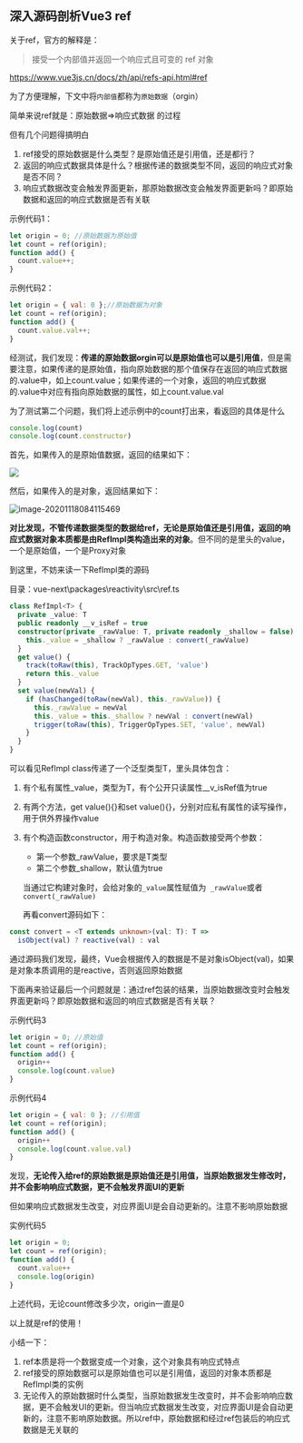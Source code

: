 ## 深入源码剖析Vue3 ref

关于ref，官方的解释是：

> 接受一个内部值并返回一个响应式且可变的 ref 对象

https://www.vue3js.cn/docs/zh/api/refs-api.html#ref

为了方便理解，下文中将`内部值`都称为`原始数据`（orgin）

简单来说ref就是：原始数据=>响应式数据 的过程

但有几个问题得搞明白

1. ref接受的原始数据是什么类型？是原始值还是引用值，还是都行？
2. 返回的响应式数据具体是什么？根据传递的数据类型不同，返回的响应式对象是否不同？
3. 响应式数据改变会触发界面更新，那原始数据改变会触发界面更新吗？即原始数据和返回的响应式数据是否有关联

示例代码1：

```javascript
let origin = 0; //原始数据为原始值
let count = ref(origin);
function add() {
  count.value++;
}
```

示例代码2：

```javascript
let origin = { val: 0 };//原始数据为对象
let count = ref(origin);
function add() {
  count.value.val++;
}
```

经测试，我们发现：**传递的原始数据orgin可以是原始值也可以是引用值**，但是需要注意，如果传递的是原始值，指向原始数据的那个值保存在返回的响应式数据的.value中，如上count.value；如果传递的一个对象，返回的响应式数据的.value中对应有指向原始数据的属性，如上count.value.val

为了测试第二个问题，我们将上述示例中的count打出来，看返回的具体是什么

```javascript
console.log(count)
console.log(count.constructor)
```

首先，如果传入的是原始值数据，返回的结果如下：

![](C:\Users\Administrator\Desktop\learn-vue3\learn-vue3-ref\1.原始值ref后的结果.png)

然后，如果传入的是对象，返回结果如下：

![image-20201118084115469](C:\Users\Administrator\AppData\Roaming\Typora\typora-user-images\image-20201118084115469.png)

**对比发现，不管传递数据类型的数据给ref，无论是原始值还是引用值，返回的响应式数据对象本质都是由RefImpl类构造出来的对象**。但不同的是里头的value，一个是原始值，一个是Proxy对象

到这里，不妨来读一下RefImpl类的源码

目录：vue-next\packages\reactivity\src\ref.ts

```typescript
class RefImpl<T> {
  private _value: T
  public readonly __v_isRef = true
  constructor(private _rawValue: T, private readonly _shallow = false) {
    this._value = _shallow ? _rawValue : convert(_rawValue)
  }
  get value() {
    track(toRaw(this), TrackOpTypes.GET, 'value')
    return this._value
  }
  set value(newVal) {
    if (hasChanged(toRaw(newVal), this._rawValue)) {
      this._rawValue = newVal
      this._value = this._shallow ? newVal : convert(newVal)
      trigger(toRaw(this), TriggerOpTypes.SET, 'value', newVal)
    }
  }
}
```

可以看见RefImpl class传递了一个泛型类型T，里头具体包含：

1. 有个私有属性_value，类型为T，有个公开只读属性__v_isRef值为true

2. 有两个方法，get value(){}和set value(){}，分别对应私有属性的读写操作，用于供外界操作value

3. 有个构造函数constructor，用于构造对象。构造函数接受两个参数：

   - 第一个参数_rawValue，要求是T类型
   - 第二个参数_shallow，默认值为true

   当通过它构建对象时，会给对象的`_value`属性赋值为` _rawValue`或者`convert(_rawValue)`

   再看convert源码如下：

```typescript
const convert = <T extends unknown>(val: T): T =>
  isObject(val) ? reactive(val) : val
```

通过源码我们发现，最终，Vue会根据传入的数据是不是对象isObject(val)，如果是对象本质调用的是reactive，否则返回原始数据

下面再来验证最后一个问题就是：通过ref包装的结果，当原始数据改变时会触发界面更新吗？即原始数据和返回的响应式数据是否有关联？

示例代码3

```javascript
let origin = 0; //原始值
let count = ref(origin);
function add() {
  origin++
  console.log(count.value)
}
```

示例代码4

```javascript
let origin = { val: 0 }; //引用值
let count = ref(origin);
function add() {
  origin++
  console.log(count.value.val)
}
```

发现，**无论传入给ref的原始数据是原始值还是引用值，当原始数据发生修改时，并不会影响响应式数据，更不会触发界面UI的更新**

但如果响应式数据发生改变，对应界面UI是会自动更新的。注意不影响原始数据

实例代码5

```javascript
let origin = 0; 
let count = ref(origin);
function add() {
  count.value++
  console.log(origin)
}
```

上述代码，无论count修改多少次，origin一直是0

以上就是ref的使用！

小结一下：

1. ref本质是将一个数据变成一个对象，这个对象具有响应式特点
2. ref接受的原始数据可以是原始值也可以是引用值，返回的对象本质都是RefImpl类的实例
3. 无论传入的原始数据时什么类型，当原始数据发生改变时，并不会影响响应数据，更不会触发UI的更新。但当响应式数据发生改变，对应界面UI是会自动更新的，注意不影响原始数据。所以ref中，原始数据和经过ref包装后的响应式数据是无关联的



